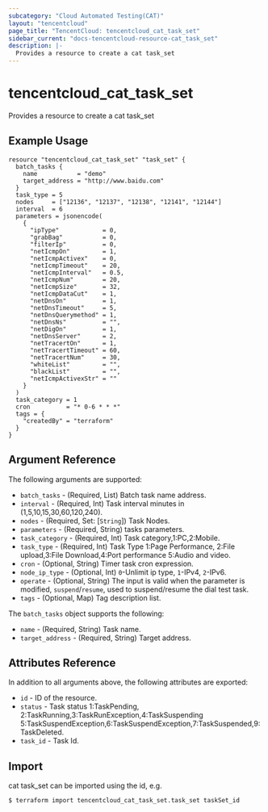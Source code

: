 ```yaml
---
subcategory: "Cloud Automated Testing(CAT)"
layout: "tencentcloud"
page_title: "TencentCloud: tencentcloud_cat_task_set"
sidebar_current: "docs-tencentcloud-resource-cat_task_set"
description: |-
  Provides a resource to create a cat task_set
---
```


# tencentcloud_cat_task_set

Provides a resource to create a cat task_set

## Example Usage

```hcl
resource "tencentcloud_cat_task_set" "task_set" {
  batch_tasks {
    name           = "demo"
    target_address = "http://www.baidu.com"
  }
  task_type = 5
  nodes     = ["12136", "12137", "12138", "12141", "12144"]
  interval  = 6
  parameters = jsonencode(
    {
      "ipType"            = 0,
      "grabBag"           = 0,
      "filterIp"          = 0,
      "netIcmpOn"         = 1,
      "netIcmpActivex"    = 0,
      "netIcmpTimeout"    = 20,
      "netIcmpInterval"   = 0.5,
      "netIcmpNum"        = 20,
      "netIcmpSize"       = 32,
      "netIcmpDataCut"    = 1,
      "netDnsOn"          = 1,
      "netDnsTimeout"     = 5,
      "netDnsQuerymethod" = 1,
      "netDnsNs"          = "",
      "netDigOn"          = 1,
      "netDnsServer"      = 2,
      "netTracertOn"      = 1,
      "netTracertTimeout" = 60,
      "netTracertNum"     = 30,
      "whiteList"         = "",
      "blackList"         = "",
      "netIcmpActivexStr" = ""
    }
  )
  task_category = 1
  cron          = "* 0-6 * * *"
  tags = {
    "createdBy" = "terraform"
  }
}
```

## Argument Reference

The following arguments are supported:

* `batch_tasks` - (Required, List) Batch task name address.
* `interval` - (Required, Int) Task interval minutes in (1,5,10,15,30,60,120,240).
* `nodes` - (Required, Set: [`String`]) Task Nodes.
* `parameters` - (Required, String) tasks parameters.
* `task_category` - (Required, Int) Task category,1:PC,2:Mobile.
* `task_type` - (Required, Int) Task Type 1:Page Performance, 2:File upload,3:File Download,4:Port performance 5:Audio and video.
* `cron` - (Optional, String) Timer task cron expression.
* `node_ip_type` - (Optional, Int) `0`-Unlimit ip type, `1`-IPv4, `2`-IPv6.
* `operate` - (Optional, String) The input is valid when the parameter is modified, `suspend`/`resume`, used to suspend/resume the dial test task.
* `tags` - (Optional, Map) Tag description list.

The `batch_tasks` object supports the following:

* `name` - (Required, String) Task name.
* `target_address` - (Required, String) Target address.

## Attributes Reference

In addition to all arguments above, the following attributes are exported:

* `id` - ID of the resource.
* `status` - Task status 1:TaskPending, 2:TaskRunning,3:TaskRunException,4:TaskSuspending 5:TaskSuspendException,6:TaskSuspendException,7:TaskSuspended,9:TaskDeleted.
* `task_id` - Task Id.


## Import

cat task_set can be imported using the id, e.g.
```
$ terraform import tencentcloud_cat_task_set.task_set taskSet_id
```

